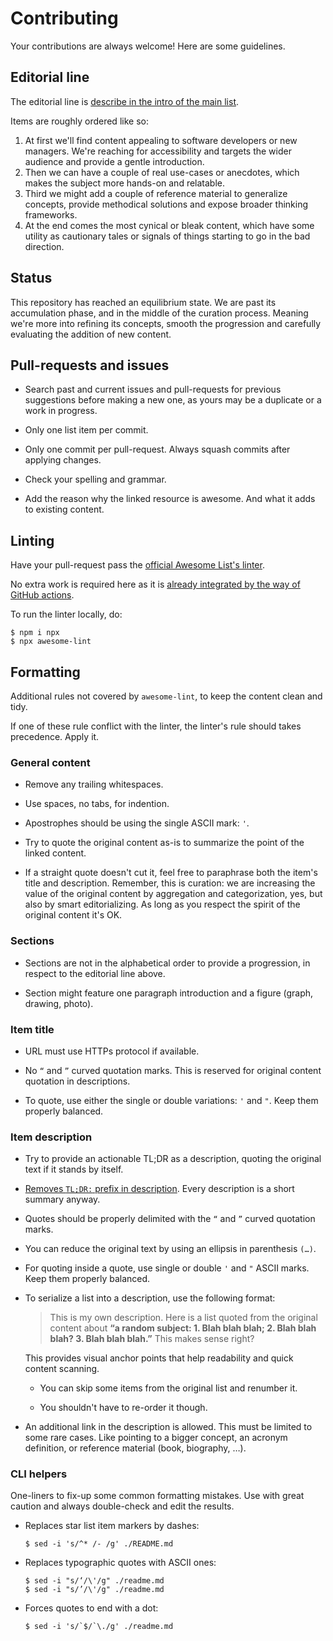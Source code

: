 # Contributing

Your contributions are always welcome! Here are some guidelines.

## Editorial line

The editorial line is [describe in the intro of the main list](https://github.com/kdeldycke/awesome-management#-awesome-engineering-team-management-).

Items are roughly ordered like so:

1. At first we'll find content appealing to software developers or new managers. We're reaching for accessibility and targets the wider audience and provide a gentle introduction.
1. Then we can have a couple of real use-cases or anecdotes, which makes the subject more hands-on and relatable.
1. Third we might add a couple of reference material to generalize concepts, provide methodical solutions and expose broader thinking frameworks.
1. At the end comes the most cynical or bleak content, which have some utility as cautionary tales or signals of things starting to go in the bad direction.

## Status

This repository has reached an equilibrium state. We are past its accumulation phase, and in the middle of the curation process. Meaning we're more into refining its concepts, smooth the progression and carefully evaluating the addition of new content.

## Pull-requests and issues

- Search past and current issues and pull-requests for previous suggestions before making a new one, as yours may be a duplicate or a work in progress.

- Only one list item per commit.

- Only one commit per pull-request. Always squash commits after applying changes.

- Check your spelling and grammar.

- Add the reason why the linked resource is awesome. And what it adds to existing content.

## Linting

Have your pull-request pass the [official Awesome List's linter](https://github.com/sindresorhus/awesome-lint).

No extra work is required here as it is [already integrated by the way of GitHub actions](https://github.com/kdeldycke/awesome-management/tree/main/.github/workflows).

To run the linter locally, do:

```shell-session
$ npm i npx
$ npx awesome-lint
```

## Formatting

Additional rules not covered by `awesome-lint`, to keep the content clean and tidy.

If one of these rule conflict with the linter, the linter's rule should takes precedence. Apply it.

### General content

- Remove any trailing whitespaces.

- Use spaces, no tabs, for indention.

- Apostrophes should be using the single ASCII mark: `'`.

- Try to quote the original content as-is to summarize the point of the linked content.

- If a straight quote doesn't cut it, feel free to paraphrase both the item's title and description. Remember, this is curation: we are increasing the value of the original content by aggregation and categorization, yes, but also by smart editorializing. As long as you respect the spirit of the original content it's OK.

### Sections

- Sections are not in the alphabetical order to provide a progression, in respect to the editorial line above.

- Section might feature one paragraph introduction and a figure (graph, drawing, photo).

### Item title

- URL must use HTTPs protocol if available.

- No `“` and `”` curved quotation marks. This is reserved for original content quotation in descriptions.

- To quote, use either the single or double variations: `'` and `"`. Keep them properly balanced.

### Item description

- Try to provide an actionable TL;DR as a description, quoting the original text if it stands by itself.

- [Removes `TL;DR:` prefix in description](https://github.com/kdeldycke/awesome-management/commit/da298ec1c39fe62fd4553e1a6de0ad4494602c57). Every description is a short summary anyway.

- Quotes should be properly delimited with the `“` and `”` curved quotation marks.

- You can reduce the original text by using an ellipsis in parenthesis `(…)`.

- For quoting inside a quote, use single or double `'` and `"` ASCII marks. Keep them properly balanced.

- To serialize a list into a description, use the following format:

  > This is my own description. Here is a list quoted from the original content about **“a random subject: 1. Blah blah blah; 2. Blah blah blah? 3. Blah blah blah.”** This makes sense right?

  This provides visual anchor points that help readability and quick content scanning.

  - You can skip some items from the original list and renumber it.

  - You shouldn't have to re-order it though.

- An additional link in the description is allowed. This must be limited to some rare cases. Like pointing to a bigger concept, an acronym definition, or reference material (book, biography, …).

### CLI helpers

One-liners to fix-up some common formatting mistakes. Use with great caution and always double-check and edit the results.

- Replaces star list item markers by dashes:

  ```shell-session
  $ sed -i 's/^* /- /g' ./README.md
  ```

- Replaces typographic quotes with ASCII ones:

  ```shell-session
  $ sed -i "s/‘/\'/g" ./readme.md
  $ sed -i "s/’/\'/g" ./readme.md
  ```

- Forces quotes to end with a dot:

  ```shell-session
  $ sed -i 's/`$/`\./g' ./readme.md
  ```
